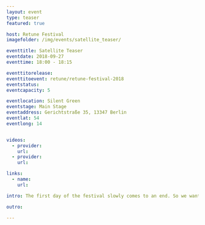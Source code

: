 ```yaml
---
layout: event
type: teaser
featured: true

host: Retune Festival
imagefolder: /img/events/satellite_teaser/

eventtitle: Satellite Teaser
eventdate: 2018-09-27
eventtime: 18:00 - 18:15

eventtitorelease:
eventtitoevent: retune/retune-festival-2018
eventstatus:
eventcapacity: 5

eventlocation: Silent Green
eventstage: Main Stage
eventaddress: Gerichtstraße 35, 13347 Berlin
eventlat: 54
eventlong: 14


videos:
  - provider:
    url:
  - provider:
    url:

links:
  - name:
    url:

intro: The first day of the festival slowly comes to an end. So we want to make sure you are prepared for the night and the second day of the festival. We will give you a short overview what to expect in the satellite program, with some of our personal not-to-be-missed highlights.

outro:

---
```

